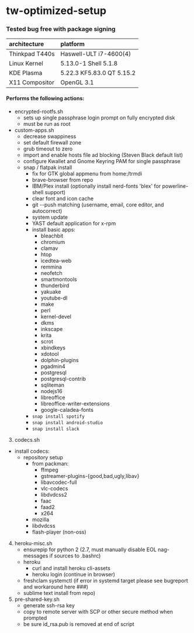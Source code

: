 # tw-optimized-setup
### Tested bug free with package signing
  | architecture        | platform                   |
  | :-------------------|:---------------------------|
  | Thinkpad T440s      | Haswell-ULT i7-4600(4)     |
  | Linux Kernel        | 5.13.0-1 Shell 5.1.8       |
  | KDE Plasma          | 5.22.3 KF5.83.0 QT 5.15.2  |
  | X11 Compositor      | OpenGL 3.1                 |       
#### Performs the following actions:
* encrypted-rootfs.sh 
  * sets up single passphrase login prompt on fully encrypted disk
  * must be run as root
* custom-apps.sh
  * decrease swappiness
  * set default firewall zone
  * grub timeout to zero 
  * import and enable hosts file ad blocking (Steven Black default list)
  * configure Kwallet and Gnome Keyring PAM for single passphrase 
  * snap / flatpak install
    * fix for GTK global appmenu from home:/trmdi
    * brave-browser from repo
    * IBM/Plex install (optionally install nerd-fonts 'blex' for powerline-shell support)
    * clear font and icon cache
    * git --push matching (username, email, core editor, and autocorrect)
    * system update
    * YAST default application for x-rpm 
    * install basic apps:
      * bleachbit 
      * chromium 
      * clamav 
      * htop 
      * icedtea-web
      * remmina 
      * neofetch 
      * smartmontools 
      * thunderbird 
      * yakuake 
      * youtube-dl 
      * make 
      * perl 
      * kernel-devel 
      * dkms 
      * inkscape
      * krita
      * scrot 
      * xbindkeys 
      * xdotool 
      * dolphin-plugins 
      * pgadmin4 
      * postgresql 
      * postgresql-contrib 
      * sqliteman 
      * nodejs16
      * libreoffice 
      * libreoffice-writer-extensions 
      * google-caladea-fonts
    * `snap install spotify`
    * `snap install android-studio`
    * `snap install slack`
3) codecs.sh
  * install codecs:
    * repository setup
      * from packman:
        * ffmpeg 
        * gstreamer-plugins-{good,bad,ugly,libav} 
        * libavcodec-full 
        * vlc-codecs 
        * libdvdcss2 
        * faac 
        * faad2 
        * x264
      * mozilla 
      * libdvdcss
      * flash-player (non-oss) 
 4) heroku-misc.sh
    * ensurepip for python 2 (2.7, must manually disable EOL nag-messages if sources to .bashrc)
    * heroku
      * curl and install heroku cli-assets
      * heroku login (continue in browser)
    * freshclam systemctl (if error in systemd target please see bugreport and workaround here ###)
    * sublime text install from repo)
5) pre-shared-key.sh
    * generate ssh-rsa key
    * copy to remote server with SCP or other secure method when prompted
    * be sure id_rsa.pub is removed at end of script
